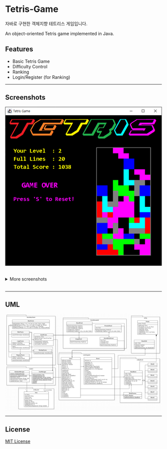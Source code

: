 # Tetris-Game

자바로 구현한 객체지향 테트리스 게임입니다.

An object-oriented Tetris game implemented in Java.

## Features
- Basic Tetris Game
- Difficulty Control
- Ranking
- Login/Register (for Ranking) 

---
## Screenshots
![](./docs/Screen_GameOver.png)

<br>
<details>
<summary>More screenshots</summary>

![](./docs/Screen_Game.png)
![](./docs/Screen_Main.png)
![](./docs/Screen_Ranking.png)
![](./docs/Screen_Login.png)
</details>

<br>

---
## UML
![](./docs/Class_Diagram_v.1.1.png)

---
## License
[MIT License](./LICENSE)
